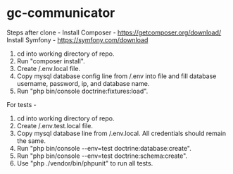 # gc-communicator

Steps after clone -
Install Composer - https://getcomposer.org/download/
Install Symfony - https://symfony.com/download

1. cd into working directory of repo.
2. Run "composer install".
3. Create /.env.local file.
4. Copy mysql database config line from /.env into file and fill database username, password, ip, and database name.
5. Run "php bin/console doctrine:fixtures:load".


For tests -

1. cd into working directory of repo.
2. Create /.env.test.local file.
3. Copy mysql database line from /.env.local. All credentials should remain the same.
4. Run "php bin/console --env=test doctrine:database:create".
5. Run "php bin/console --env=test doctrine:schema:create".
6. Use "php ./vendor/bin/phpunit" to run all tests.
